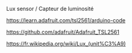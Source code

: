 Lux sensor / Capteur de luminosité

https://learn.adafruit.com/tsl2561/arduino-code

https://github.com/adafruit/Adafruit_TSL2561

https://fr.wikipedia.org/wiki/Lux_(unit%C3%A9)
